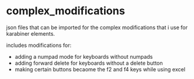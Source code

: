 # complex_modifications
json files that can be imported for the complex modifications that i use for karabiner elements. 

includes modifications for:
* adding a numpad mode for keyboards without numpads
* adding forward delete for keyboards without a delete button
* making certain buttons becaome the f2 and f4 keys while using excel

